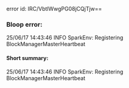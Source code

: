 error id: IRC/VbtlWwgPG08jCQjTjw==
### Bloop error:

25/06/17 14:43:46 INFO SparkEnv: Registering BlockManagerMasterHeartbeat
#### Short summary: 

25/06/17 14:43:46 INFO SparkEnv: Registering BlockManagerMasterHeartbeat